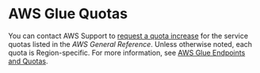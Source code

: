# AWS Glue Quotas<a name="troubleshooting-service-limits"></a>

You can contact AWS Support to  [request a quota increase](https://docs.aws.amazon.com/general/latest/gr/aws_service_limits.html) for the service quotas listed in the *AWS General Reference*\. Unless otherwise noted, each quota is Region\-specific\. For more information, see [AWS Glue Endpoints and Quotas](https://docs.aws.amazon.com/general/latest/gr/glue.html)\. 